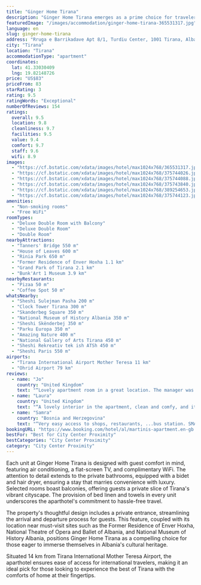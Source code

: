 ```yaml
---
title: "Ginger Home Tirana"
description: "Ginger Home Tirana emerges as a prime choice for travelers seeking a blend of comfort and convenience in the heart of Tirana."
featuredImage: "/images/accommodation/ginger-home-tirana-365531317.jpg"
language: en
slug: ginger-home-tirana
address: "Rruga e Barrikadave Apt 8/1, Turdiu Center, 1001 Tirana, Albania"
city: "Tirana"
location: "Tirana"
accommodationType: "apartment"
coordinates:
  lat: 41.33030409
  lng: 19.82148726
price: "US$83"
priceFrom: 83
starRating: 3
rating: 9.5
ratingWords: "Exceptional"
numberOfReviews: 154
ratings:
  overall: 9.5
  location: 9.8
  cleanliness: 9.7
  facilities: 9.5
  value: 9.4
  comfort: 9.7
  staff: 9.6
  wifi: 8.9
images:
  - "https://cf.bstatic.com/xdata/images/hotel/max1024x768/365531317.jpg?k=0b1ac0f1aa9126c8c33884ee7d769ebf5f5d91a1e686a2557789384bb7259add&o=&hp=1"
  - "https://cf.bstatic.com/xdata/images/hotel/max1024x768/375744026.jpg?k=2a445cacc989b1046db6c30fe271b92afebd7f9c7847a5954667fa35d3fafb0f&o=&hp=1"
  - "https://cf.bstatic.com/xdata/images/hotel/max1024x768/375744088.jpg?k=ec4695625beeafc27cb3659ea64fc3428070627a26905eaf8118abfce554e5dd&o=&hp=1"
  - "https://cf.bstatic.com/xdata/images/hotel/max1024x768/375743840.jpg?k=17dc6b243dd9c9079dcdc2029e0e63e2db943f17554854e4ec6917d06057d276&o=&hp=1"
  - "https://cf.bstatic.com/xdata/images/hotel/max1024x768/389254653.jpg?k=a411d15ac04b9cae7524573a1d56a99adcbb786f4e31d9232d817071061426f0&o=&hp=1"
  - "https://cf.bstatic.com/xdata/images/hotel/max1024x768/375744123.jpg?k=1ba8e036f304a6534c823ea5a898c28fcd61c415bc683fb177e9418bc12b3cce&o=&hp=1"
amenities:
  - "Non-smoking rooms"
  - "Free WiFi"
roomTypes:
  - "Deluxe Double Room with Balcony"
  - "Deluxe Double Room"
  - "Double Room"
nearbyAttractions:
  - "Tanners' Bridge 550 m"
  - "House of Leaves 600 m"
  - "Rinia Park 650 m"
  - "Former Residence of Enver Hoxha 1.1 km"
  - "Grand Park of Tirana 2.1 km"
  - "Bunk'Art 1 Museum 3.9 km"
nearbyRestaurants:
  - "Pizaa 50 m"
  - "Coffee Spot 50 m"
whatsNearby:
  - "Sheshi Sulejman Pasha 200 m"
  - "Clock Tower Tirana 300 m"
  - "Skanderbeg Square 350 m"
  - "National Museum of History Albania 350 m"
  - "Sheshi Skënderbej 350 m"
  - "Parku Europa 350 m"
  - "Amazing Nature 400 m"
  - "National Gallery of Arts Tirana 450 m"
  - "Sheshi Rekreativ tek ish ATSh 450 m"
  - "Sheshi Paris 550 m"
airports:
  - "Tirana International Airport Mother Teresa 11 km"
  - "Ohrid Airport 79 km"
reviews:
  - name: "Jo"
    country: "United Kingdom"
    text: "“Lovely apartment room in a great location. The manager was very helpful.”"
  - name: "Laura"
    country: "United Kingdom"
    text: "“A lovely interior in the apartment, clean and comfy, and it has a coffee machine which is a bonus. As well easy communicate with the host and even better its located in the centre - easy access to everywhere. WOULD RECOMMEND!”"
  - name: "Samra"
    country: "Bosnia and Herzegovina"
    text: "“Very easy access to shops, restaurants, ...bus station. SMART check in / out 🪩.”"
bookingURL: "https://www.booking.com/hotel/al/martinis-apartment.en-gb.html?aid=8035640"
bestFor: "Best for City Center Proximity"
bestCategories: "City Center Proximity"
category: "City Center Proximity"
---
```


Each unit at Ginger Home Tirana is designed with guest comfort in mind, featuring air conditioning, a flat-screen TV, and complimentary WiFi. The attention to detail extends to the private bathrooms, equipped with a bidet and hair dryer, ensuring a stay that marries convenience with luxury. Selected rooms boast balconies, offering guests a private slice of Tirana's vibrant cityscape. The provision of bed linen and towels in every unit underscores the aparthotel's commitment to hassle-free travel.

The property's thoughtful design includes a private entrance, streamlining the arrival and departure process for guests. This feature, coupled with its location near must-visit sites such as the Former Residence of Enver Hoxha, National Theatre of Opera and Ballet of Albania, and National Museum of History Albania, positions Ginger Home Tirana as a compelling choice for those eager to immerse themselves in Albania's cultural heritage.

Situated 14 km from Tirana International Mother Teresa Airport, the aparthotel ensures ease of access for international travelers, making it an ideal pick for those looking to experience the best of Tirana with the comforts of home at their fingertips.